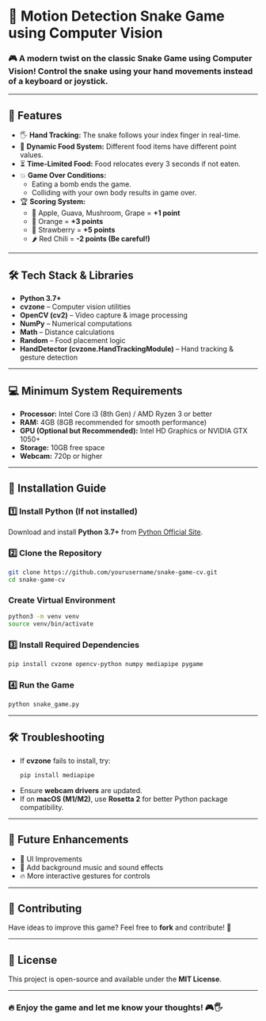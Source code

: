 # 🐍 Motion Detection Snake Game using Computer Vision

### 🎮 A modern twist on the classic **Snake Game** using **Computer Vision**! Control the snake using your **hand movements** instead of a keyboard or joystick.

---

## 📌 Features

- 🖐️ **Hand Tracking:** The snake follows your index finger in real-time.
- 🍏 **Dynamic Food System:** Different food items have different point values.
- ⏳ **Time-Limited Food:** Food relocates every 3 seconds if not eaten.
- 💥 **Game Over Conditions:**
  - Eating a bomb ends the game.
  - Colliding with your own body results in game over.
- 🏆 **Scoring System:**
  - 🍎 Apple, Guava, Mushroom, Grape = **+1 point**
  - 🍊 Orange = **+3 points**
  - 🍓 Strawberry = **+5 points**
  - 🌶️ Red Chili = **-2 points (Be careful!)**

---

## 🛠️ Tech Stack & Libraries

- **Python 3.7+**
- **cvzone** – Computer vision utilities
- **OpenCV (cv2)** – Video capture & image processing
- **NumPy** – Numerical computations
- **Math** – Distance calculations
- **Random** – Food placement logic
- **HandDetector (cvzone.HandTrackingModule)** – Hand tracking & gesture detection

---

## 💻 Minimum System Requirements

- **Processor:** Intel Core i3 (8th Gen) / AMD Ryzen 3 or better
- **RAM:** 4GB (8GB recommended for smooth performance)
- **GPU (Optional but Recommended):** Intel HD Graphics or NVIDIA GTX 1050+
- **Storage:** 10GB free space
- **Webcam:** 720p or higher

---

## 🚀 Installation Guide

### 1️⃣ Install Python (If not installed)

Download and install **Python 3.7+** from [Python Official Site](https://www.python.org/downloads/).


### 2️⃣ Clone the Repository

```bash
git clone https://github.com/yourusername/snake-game-cv.git
cd snake-game-cv
```

###  Create Virtual Environment

```bash
python3 -m venv venv 
source venv/bin/activate
```

### 3️⃣ Install Required Dependencies

```bash
pip install cvzone opencv-python numpy mediapipe pygame
```

### 4️⃣ Run the Game

```bash
python snake_game.py
```

---

## 🛠️ Troubleshooting

- If **cvzone** fails to install, try:
  ```bash
  pip install mediapipe
  ```
- Ensure **webcam drivers** are updated.
- If on **macOS (M1/M2)**, use **Rosetta 2** for better Python package compatibility.

---

## 🎯 Future Enhancements

- 🎨 UI Improvements
- 🎵 Add background music and sound effects
- 🔥 More interactive gestures for controls

---

## 📢 Contributing

Have ideas to improve this game? Feel free to **fork** and contribute! 🚀

---

## 📝 License

This project is open-source and available under the **MIT License**.

---

### 🔥 **Enjoy the game and let me know your thoughts!** 🎮🖐️
